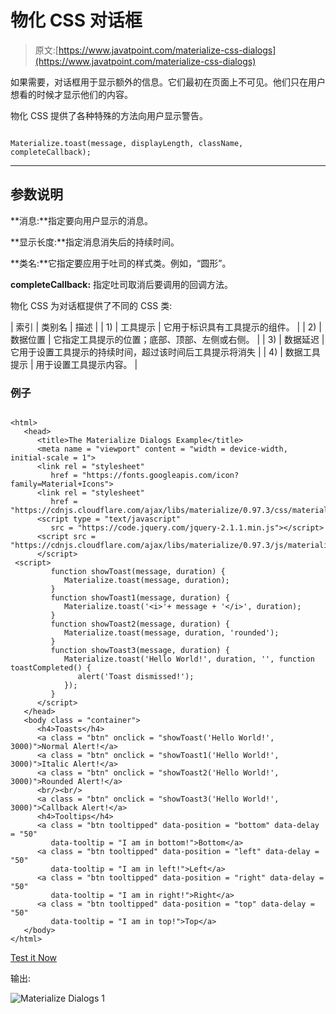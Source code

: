 # 物化 CSS 对话框

> 原文:[https://www.javatpoint.com/materialize-css-dialogs](https://www.javatpoint.com/materialize-css-dialogs)

如果需要，对话框用于显示额外的信息。它们最初在页面上不可见。他们只在用户想看的时候才显示他们的内容。

物化 CSS 提供了各种特殊的方法向用户显示警告。

```

Materialize.toast(message, displayLength, className, completeCallback);

```

* * *

## 参数说明

**消息:**指定要向用户显示的消息。

**显示长度:**指定消息消失后的持续时间。

**类名:**它指定要应用于吐司的样式类。例如，“圆形”。

**completeCallback:** 指定吐司取消后要调用的回调方法。

物化 CSS 为对话框提供了不同的 CSS 类:

| 索引 | 类别名 | 描述 |
| 1) | 工具提示 | 它用于标识具有工具提示的组件。 |
| 2) | 数据位置 | 它指定工具提示的位置；底部、顶部、左侧或右侧。 |
| 3) | 数据延迟 | 它用于设置工具提示的持续时间，超过该时间后工具提示将消失 |
| 4) | 数据工具提示 | 用于设置工具提示内容。 |

### 例子

```

<html>
   <head>
      <title>The Materialize Dialogs Example</title>
      <meta name = "viewport" content = "width = device-width, initial-scale = 1">      
      <link rel = "stylesheet"
         href = "https://fonts.googleapis.com/icon?family=Material+Icons">
      <link rel = "stylesheet"
         href = "https://cdnjs.cloudflare.com/ajax/libs/materialize/0.97.3/css/materialize.min.css">
      <script type = "text/javascript"
         src = "https://code.jquery.com/jquery-2.1.1.min.js"></script>           
      <script src = "https://cdnjs.cloudflare.com/ajax/libs/materialize/0.97.3/js/materialize.min.js">
      </script>
 <script>
         function showToast(message, duration) {
            Materialize.toast(message, duration);
         }
         function showToast1(message, duration) {
            Materialize.toast('<i>'+ message + '</i>', duration);
         }
         function showToast2(message, duration) {
            Materialize.toast(message, duration, 'rounded');
         }
         function showToast3(message, duration) {
            Materialize.toast('Hello World!', duration, '', function toastCompleted() {
               alert('Toast dismissed!');
            });
         }
      </script>
   </head>
   <body class = "container"> 
      <h4>Toasts</h4>
      <a class = "btn" onclick = "showToast('Hello World!', 3000)">Normal Alert!</a>
      <a class = "btn" onclick = "showToast1('Hello World!', 3000)">Italic Alert!</a>
      <a class = "btn" onclick = "showToast2('Hello World!', 3000)">Rounded Alert!</a>
      <br/><br/>
      <a class = "btn" onclick = "showToast3('Hello World!', 3000)">Callback Alert!</a>	  
      <h4>Tooltips</h4>
      <a class = "btn tooltipped" data-position = "bottom" data-delay = "50"
         data-tooltip = "I am in bottom!">Bottom</a>
      <a class = "btn tooltipped" data-position = "left" data-delay = "50"
         data-tooltip = "I am in left!">Left</a>
      <a class = "btn tooltipped" data-position = "right" data-delay = "50"
         data-tooltip = "I am in right!">Right</a>
      <a class = "btn tooltipped" data-position = "top" data-delay = "50"
         data-tooltip = "I am in top!">Top</a>
   </body>  
</html>

```

[Test it Now](https://www.javatpoint.com/oprweb/test.jsp?filename=materializecssdialogs1)

输出:

![Materialize Dialogs 1](../Images/33578980bdf1f23068e01a257f1f0762.png)